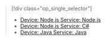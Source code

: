 > [!div class="op_single_selector"]
> * [Device: Node.js Service: Node.js](../articles/iot-hub/iot-hub-node-node-device-management-get-started.md)
> * [Device: Node.js Service: C#](../articles/iot-hub/iot-hub-csharp-node-device-management-get-started.md)
> * [Device: Java Service: Java](../articles/iot-hub/iot-hub-java-java-device-management-get-started.md)

